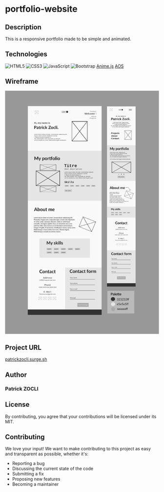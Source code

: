 # portfolio-website
## Description
This is a responsive portfolio made to be simple and animated.

## Technologies
![HTML5](https://img.shields.io/badge/html5-%23E34F26.svg?style=for-the-badge&logo=html5&logoColor=white) ![CSS3](https://img.shields.io/badge/css3-%231572B6.svg?style=for-the-badge&logo=css3&logoColor=white) ![JavaScript](https://img.shields.io/badge/javascript-%23323330.svg?style=for-the-badge&logo=javascript&logoColor=%23F7DF1E) ![Bootstrap](https://img.shields.io/badge/bootstrap-%23563D7C.svg?style=for-the-badge&logo=bootstrap&logoColor=white) 
[Anime.js](https://github.com/juliangarnier/anime) [AOS](https://github.com/michalsnik/aos)

## Wireframe
![Image](assert/img/Wireframe.png)

## Project URL
[patrickzocli.surge.sh](http://patrickzocli.surge.sh)

## Author
### **Patrick ZOCLI**

## License
By contributing, you agree that your contributions will be licensed under its MIT.

## Contributing
We love your input! We want to make contributing to this project as easy and transparent as possible, whether it's:

   - Reporting a bug
   - Discussing the current state of the code
   - Submitting a fix
   - Proposing new features
   - Becoming a maintainer
